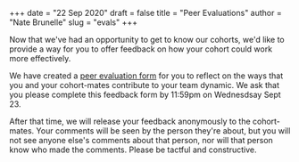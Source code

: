 +++
date = "22 Sep 2020"
draft = false
title = "Peer Evaluations"
author = "Nate Brunelle"
slug = "evals"
+++

Now that we've had an opportunity to get to know our cohorts, we'd like to provide a way for you to offer feedback on how your cohort could work more effectively.

We have created a [peer evaluation form](https://forms.gle/o3foMt3NLuLuANRF6) for you to reflect on the ways that you and your cohort-mates contribute to your team dynamic. We ask that you please complete this feedback form by 11:59pm on Wednesdsay Sept 23.

After that time, we will release your feedback anonymously to the cohort-mates. Your comments will be seen by the person they're about, but you will not see anyone else's comments about that person, nor will that person know who made the comments. Please be tactful and constructive.
